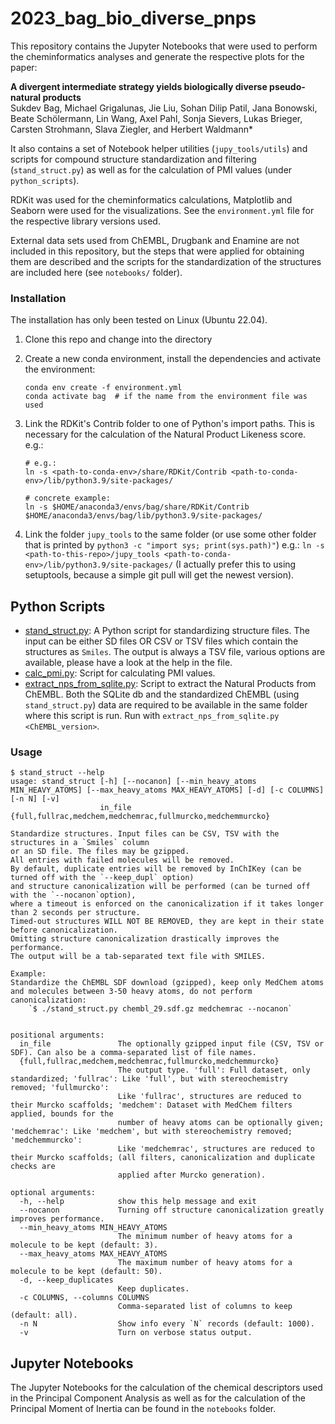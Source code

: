 # 2023_bag_bio_diverse_pnps

This repository contains the Jupyter Notebooks that were used to perform the cheminformatics analyses and generate the respective plots for the paper:

**A divergent intermediate strategy yields biologically diverse pseudo-natural products**  
Sukdev Bag, Michael Grigalunas, Jie Liu, Sohan Dilip Patil, Jana Bonowski, Beate Schölermann, Lin Wang, Axel Pahl, Sonja Sievers, Lukas Brieger, Carsten Strohmann, Slava Ziegler, and Herbert Waldmann*

It also contains a set of Notebook helper utilities (`jupy_tools/utils`) and scripts for compound structure standardization and filtering (`stand_struct.py`) as well as for the calculation of PMI values (under `python_scripts`).

RDKit was used for the cheminformatics calculations, Matplotlib and Seaborn were used for the visualizations. See the `environment.yml` file for the respective library versions used.

External data sets used from ChEMBL, Drugbank and Enamine are not included in this repository, but the steps that were applied for obtaining them are described and the scripts for the standardization of the structures are included here (see `notebooks/` folder).


### Installation

The installation has only been tested on Linux (Ubuntu 22.04).

1. Clone this repo and change into the directory
1. Create a new conda environment, install the dependencies and activate the environment:
    ```
    conda env create -f environment.yml
    conda activate bag  # if the name from the environment file was used
    ```
1. Link the RDKit's Contrib folder to one of Python's import paths. This is necessary for the calculation of the Natural Product Likeness score.
    e.g.:
    ```
    # e.g.:
    ln -s <path-to-conda-env>/share/RDKit/Contrib <path-to-conda-env>/lib/python3.9/site-packages/

    # concrete example:
    ln -s $HOME/anaconda3/envs/bag/share/RDKit/Contrib $HOME/anaconda3/envs/bag/lib/python3.9/site-packages/
    ```

1. Link the folder `jupy_tools` to the same folder (or use some other folder that is printed by `python3 -c "import sys; print(sys.path)"`)
    e.g.: `ln -s <path-to-this-repo>/jupy_tools <path-to-conda-env>/lib/python3.9/site-packages/`
(I actually prefer this to using setuptools, because a simple git pull will get the newest version). 


## Python Scripts
* [stand_struct.py](python_scripts/stand_struct.py): A Python script for standardizing structure files. The input can be either SD files OR CSV or TSV files which contain the structures as `Smiles`. 
The output is always a TSV file, various options are available, please have a look at the help in the file. 
* [calc_pmi.py](python_scripts/calc_pmi.py): Script for calculating PMI values.
* [extract_nps_from_sqlite.py](python_scripts/extract_nps_from_sqlite.py): Script to extract the Natural Products from ChEMBL. Both the SQLite db and the standardized ChEMBL (using `stand_struct.py`) data are required to be available in the same folder where this script is run. Run with `extract_nps_from_sqlite.py <ChEMBL_version>`.


### Usage

```
$ stand_struct --help
usage: stand_struct [-h] [--nocanon] [--min_heavy_atoms MIN_HEAVY_ATOMS] [--max_heavy_atoms MAX_HEAVY_ATOMS] [-d] [-c COLUMNS] [-n N] [-v]
                    in_file {full,fullrac,medchem,medchemrac,fullmurcko,medchemmurcko}

Standardize structures. Input files can be CSV, TSV with the structures in a `Smiles` column
or an SD file. The files may be gzipped.
All entries with failed molecules will be removed.
By default, duplicate entries will be removed by InChIKey (can be turned off with the `--keep_dupl` option)
and structure canonicalization will be performed (can be turned off with the `--nocanon`option),
where a timeout is enforced on the canonicalization if it takes longer than 2 seconds per structure.
Timed-out structures WILL NOT BE REMOVED, they are kept in their state before canonicalization.
Omitting structure canonicalization drastically improves the performance.
The output will be a tab-separated text file with SMILES.

Example:
Standardize the ChEMBL SDF download (gzipped), keep only MedChem atoms
and molecules between 3-50 heavy atoms, do not perform canonicalization:
    `$ ./stand_struct.py chembl_29.sdf.gz medchemrac --nocanon`
            

positional arguments:
  in_file               The optionally gzipped input file (CSV, TSV or SDF). Can also be a comma-separated list of file names.
  {full,fullrac,medchem,medchemrac,fullmurcko,medchemmurcko}
                        The output type. 'full': Full dataset, only standardized; 'fullrac': Like 'full', but with stereochemistry removed; 'fullmurcko':
                        Like 'fullrac', structures are reduced to their Murcko scaffolds; 'medchem': Dataset with MedChem filters applied, bounds for the
                        number of heavy atoms can be optionally given; 'medchemrac': Like 'medchem', but with stereochemistry removed; 'medchemmurcko':
                        Like 'medchemrac', structures are reduced to their Murcko scaffolds; (all filters, canonicalization and duplicate checks are
                        applied after Murcko generation).

optional arguments:
  -h, --help            show this help message and exit
  --nocanon             Turning off structure canonicalization greatly improves performance.
  --min_heavy_atoms MIN_HEAVY_ATOMS
                        The minimum number of heavy atoms for a molecule to be kept (default: 3).
  --max_heavy_atoms MAX_HEAVY_ATOMS
                        The maximum number of heavy atoms for a molecule to be kept (default: 50).
  -d, --keep_duplicates
                        Keep duplicates.
  -c COLUMNS, --columns COLUMNS
                        Comma-separated list of columns to keep (default: all).
  -n N                  Show info every `N` records (default: 1000).
  -v                    Turn on verbose status output.
  ```


## Jupyter Notebooks

The Jupyter Notebooks for the calculation of the chemical descriptors used in the Principal Component Analysis as well as for the calculation of the Principal Moment of Inertia can be found in the `notebooks` folder.
